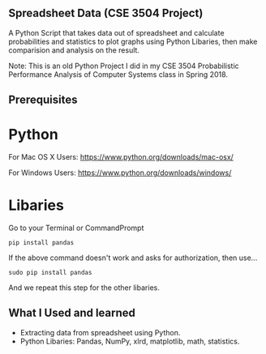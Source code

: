 ## Spreadsheet Data (CSE 3504 Project)
A Python Script that takes data out of spreadsheet and calculate probabilities and statistics to plot graphs using Python Libaries, then make comparision and analysis on the result.


Note: This is an old Python Project I did in my CSE 3504 Probabilistic Performance Analysis of Computer Systems class in Spring 2018.

## Prerequisites

# Python

For Mac OS X Users: https://www.python.org/downloads/mac-osx/

For Windows Users: https://www.python.org/downloads/windows/

# Libaries
Go to your Terminal or CommandPrompt

```
pip install pandas
```

If the above command doesn't work and asks for authorization, then use...

```
sudo pip install pandas
```

And we repeat this step for the other libaries.

## What I Used and learned
* Extracting data from spreadsheet using Python.
* Python Libaries: Pandas, NumPy, xlrd, matplotlib, math, statistics.


